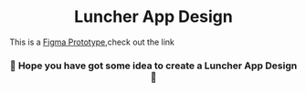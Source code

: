<h1 align="center">  Luncher App Design </h1>



This is a <a href="https://www.figma.com/file/XoEG6vywqbSHIPSZ1KFdDd/Luncher?node-id=0%3A1">Figma Prototype</a>,check out the link
<h3 align="center">🎉 Hope you have got some idea to create a Luncher App Design 🎉</h3>
